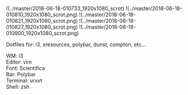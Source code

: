 !(../master/2018-06-18-010733_1920x1080_scrot)
!(../master/2018-06-18-010810_1920x1080_scrot.png)
!(../master/2018-06-18-010821_1920x1080_scrot.png)
!(../master/2018-06-18-010827_1920x1080_scrot.png)
!(../master/2018-06-18-010900_1920x1080_scrot.png)

Dotfiles for: i3, xresources, polybar, dunst, compton, etc...

WM: i3  
Editor: vim  
Font: Scientifica  
Bar: Polybar  
Terminal: urxvt  
Shell: zsh  
